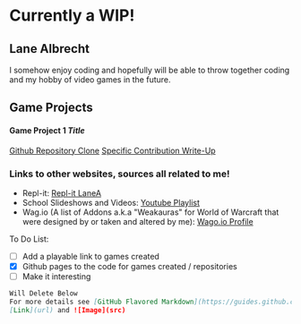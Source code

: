 # Currently a WIP!
## Lane Albrecht
I somehow enjoy coding and hopefully will be able to throw together coding and my hobby of video games in the future.

## Game Projects

#### Game Project 1 *Title*
[Github Repository Clone](https://github.com/LaneAlb-Portfolio/Game-Project-1)
[Specific Contribution Write-Up]()

### Links to other websites, sources all related to me!
- Repl-it: [Repl-it LaneA](https://repl.it/@LaneA)
- School Slideshows and Videos: [Youtube Playlist](https://www.youtube.com/playlist?list=PL2zwCS9-Xb78bxLGmZdc5EufGa5yV0184)
- Wag.io (A list of Addons a.k.a "Weakauras" for World of Warcraft that were designed by or taken and altered by me): [Wago.io Profile](https://wago.io/p/Tevonsonte)

To Do List:
- [ ] Add a playable link to games created
- [x] Github pages to the code for games created / repositories
- [ ] Make it interesting

```markdown
Will Delete Below
For more details see [GitHub Flavored Markdown](https://guides.github.com/features/mastering-markdown/).
[Link](url) and ![Image](src)
```
